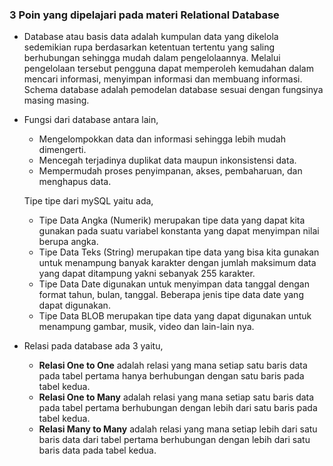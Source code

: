 ### 3 Poin yang dipelajari pada materi Relational Database
- Database atau basis data adalah kumpulan data yang dikelola sedemikian rupa berdasarkan ketentuan tertentu yang saling berhubungan sehingga mudah dalam pengelolaannya. Melalui pengelolaan tersebut pengguna dapat memperoleh kemudahan dalam mencari informasi, menyimpan informasi dan membuang informasi. Schema database adalah pemodelan database sesuai dengan fungsinya masing masing. 
- Fungsi dari database antara lain,
    - Mengelompokkan data dan informasi sehingga lebih mudah dimengerti.
    - Mencegah terjadinya duplikat data maupun inkonsistensi data.
    - Mempermudah proses penyimpanan, akses, pembaharuan, dan menghapus data.  
  
  Tipe tipe dari mySQL yaitu ada,
    - Tipe Data Angka (Numerik) merupakan tipe data yang dapat kita gunakan pada suatu variabel konstanta yang dapat menyimpan nilai berupa angka.
    - Tipe Data Teks (String) merupakan tipe data yang bisa kita gunakan untuk menampung banyak karakter dengan jumlah maksimum data yang dapat ditampung yakni sebanyak 255 karakter.
    - Tipe Data Date digunakan untuk menyimpan data tanggal dengan format tahun, bulan, tanggal. Beberapa jenis tipe data date yang dapat digunakan.
    - Tipe Data BLOB merupakan tipe data yang dapat digunakan untuk menampung gambar, musik, video dan lain-lain nya.
- Relasi pada database ada 3 yaitu,
    - **Relasi One to One** adalah relasi yang mana setiap satu baris data pada tabel pertama hanya berhubungan dengan satu baris pada tabel kedua.
    - **Relasi One to Many** adalah relasi yang mana setiap satu baris data pada tabel pertama berhubungan dengan lebih dari satu baris pada tabel kedua.
    - **Relasi Many to Many** adalah relasi yang mana setiap lebih dari satu baris data dari tabel pertama berhubungan dengan lebih dari satu baris data pada tabel kedua.